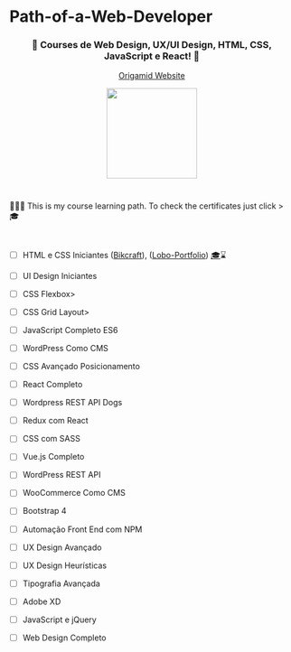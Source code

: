 # Path-of-a-Web-Developer

<h3 align="center">🐺 Courses de Web Design, UX/UI Design, HTML, CSS, JavaScript e React! 🐺</h3>
<p align="center">
	<a href="https://www.origamid.com/">
		Origamid Website 
	</a>
</p>

<div align="center">
	<img height="160px" src="https://user-images.githubusercontent.com/98053054/151735995-72fd203d-3849-4f6c-a50f-985e2bf12d30.png" />
</div>

<h1 align="center">
  
</h1>

👨🏻‍💻 This is my course learning path. To check the certificates just click > 🎓

<br>

<!-- Para adicionar o certificado no final de cada curso concluído <a target="_blank" href="https://www.origamid.com/certificate//"  title="Certificate">🎓</a>  e adicionar o white_check_mark para finalizado e o o white_square_button para cursos em andamento-->

- [ ] HTML e CSS Iniciantes (<a href="https://jevemozer.github.io/project-bikcraft/">Bikcraft</a>), (<a href="https://jevemozer.github.io/project-portfolio/">Lobo-Portfolio</a>) <a target="_blank" href="https://www.origamid.com/certificate//"  title="Certificate">🎓</a>:hourglass: </p>
- [ ] UI Design Iniciantes</p>
- [ ] CSS Flexbox></p>
- [ ] CSS Grid Layout></p>
- [ ] JavaScript Completo ES6</p>
- [ ] WordPress Como CMS</p>
- [ ] CSS Avançado Posicionamento</p>
- [ ] React Completo</p>
- [ ] Wordpress REST API Dogs</p>
- [ ] Redux com React</p>
- [ ] CSS com SASS</p>
- [ ] Vue.js Completo</p>
- [ ] WordPress REST API</p>
- [ ] WooCommerce Como CMS</p>
- [ ] Bootstrap 4</p>
- [ ] Automação Front End com NPM</p>
- [ ] UX Design Avançado</p>
- [ ] UX Design Heurísticas</p>
- [ ] Tipografia Avançada</p>
- [ ] Adobe XD</p>
- [ ] JavaScript e jQuery</p>
- [ ] Web Design Completo</p>
